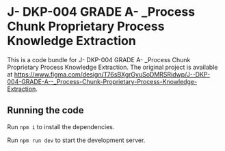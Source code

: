 
  # J- DKP-004 GRADE A- _Process Chunk Proprietary Process Knowledge Extraction

  This is a code bundle for J- DKP-004 GRADE A- _Process Chunk Proprietary Process Knowledge Extraction. The original project is available at https://www.figma.com/design/T76sBXgrGyuSoDMRSRidwp/J--DKP-004-GRADE-A--_Process-Chunk-Proprietary-Process-Knowledge-Extraction.

  ## Running the code

  Run `npm i` to install the dependencies.

  Run `npm run dev` to start the development server.
  